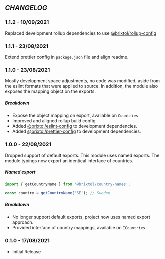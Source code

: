 ## _CHANGELOG_

### 1.1.2 - 10/09/2021

Replaced development rollup dependencies to use [@brixtol/rollup-config](https://github.com/BRIXTOL/rollup-config)

### 1.1.1 - 23/08/2021

Extend prettier config in `package.json` file and align readme.

### 1.1.0 - 23/08/2021

Mostly development space adjustments, no code was modified, aside from the eslint formats that were applied to source. In addition, the module also exposes the mapping object on the exports.

##### Breakdown

- Expose the object mapping on export, available on `Countries`
- Improved and aligned rollup build config
- Added [@brixtol/eslint-config](https://github.com/BRIXTOL/eslint-config) to development dependencies.
- Added [@brixtol/prettier-config](https://github.com/BRIXTOL/prettier-config) to development dependencies.

### 1.0.0 - 22/08/2021

Dropped support of default exports. This module uses named exports. The module typings now export an identical interface of countries.

##### Named export

```js
import { getCountryName } from '@brixtol/country-names';

const country = getCountryName('SE'); // Sweden
```

##### Breakdown

- No longer support default exports, project now uses named export approach.
- Provided interface of country mappings, available on `ICountries`

### 0.1.0 - 17/08/2021

- Initial Release
